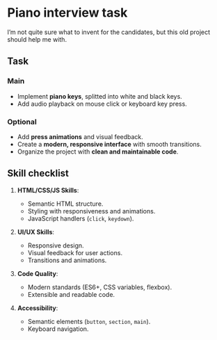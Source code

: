 # Piano interview task

I’m not quite sure what to invent for the candidates, but this old project should help me with.

## Task

### Main
- Implement **piano keys**, splitted into white and black keys.
- Add audio playback on mouse click or keyboard key press.

### Optional

- Add **press animations** and visual feedback.
- Create a **modern, responsive interface** with smooth transitions.
- Organize the project with **clean and maintainable code**.

## Skill checklist

1. **HTML/CSS/JS Skills**:
   - Semantic HTML structure.
   - Styling with responsiveness and animations.
   - JavaScript handlers (`click`, `keydown`).

2. **UI/UX Skills**:
   - Responsive design.
   - Visual feedback for user actions.
   - Transitions and animations.

3. **Code Quality**:
   - Modern standards (ES6+, CSS variables, flexbox).
   - Extensible and readable code.

4. **Accessibility**:
   - Semantic elements (`button`, `section`, `main`).
   - Keyboard navigation.

